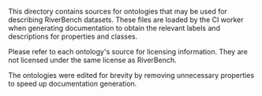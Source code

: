 This directory contains sources for ontologies that may be used for describing RiverBench datasets. These files are loaded by the CI worker when generating documentation to obtain the relevant labels and descriptions for properties and classes.

Please refer to each ontology's source for licensing information. They are not licensed under the same license as RiverBench.

The ontologies were edited for brevity by removing unnecessary properties to speed up documentation generation.
